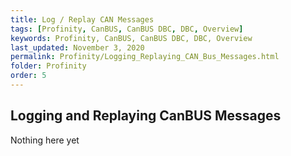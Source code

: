 ```yaml
---
title: Log / Replay CAN Messages
tags: [Profinity, CanBUS, CanBUS DBC, DBC, Overview]
keywords: Profinity, CanBUS, CanBUS DBC, DBC, Overview
last_updated: November 3, 2020
permalink: Profinity/Logging_Replaying_CAN_Bus_Messages.html
folder: Profinity
order: 5
---
```


## Logging and Replaying CanBUS Messages

Nothing here yet
